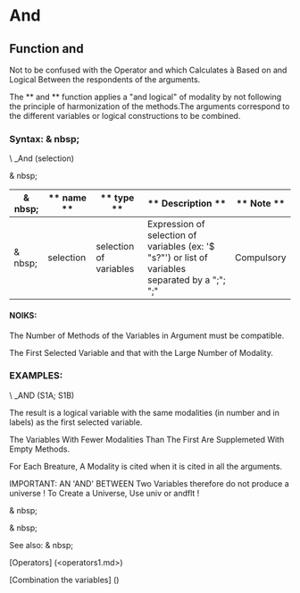 # And

## Function and

Not to be confused with the Operator and which Calculates à Based on and Logical Between the respondents of the arguments.

The ** and ** function applies a "and logical" of modality by not following the principle of harmonization of the methods.The arguments correspond to the different variables or logical constructions to be combined.

### Syntax: & nbsp;

\ _And (selection)

& nbsp;

| & nbsp; | ** name ** | ** type ** | ** Description ** | ** Note ** |
| --- | --- | --- | --- | --- |
| & nbsp; | selection | selection of variables | Expression of selection of variables (ex: '$ "s?"') or list of variables separated by a ";"; ";"| Compulsory |

#### NOIKS:

The Number of Methods of the Variables in Argument must be compatible.

The First Selected Variable and that with the Large Number of Modality.

### EXAMPLES:

\ _AND (S1A; S1B)

The result is a logical variable with the same modalities (in number and in labels) as the first selected variable.

The Variables With Fewer Modalities Than The First Are Supplemeted With Empty Methods.

For Each Breature, A Modality is cited when it is cited in all the arguments.

IMPORTANT: AN 'AND' BETWEEN Two Variables therefore do not produce a universe \! To Create a Universe, Use univ or andflt \!

& nbsp;

& nbsp;

See also: & nbsp;

[Operators] (<operators1.md>)

[Combination the variables] (<combination thevariables1.md>)
